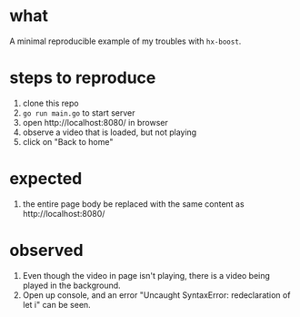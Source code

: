 # what
A minimal reproducible example of my troubles with `hx-boost`.

# steps to reproduce
1. clone this repo
2. `go run main.go` to start server
3. open http://localhost:8080/ in browser
4. observe a video that is loaded, but not playing
5. click on "Back to home"

# expected
1. the entire page body be replaced with the same content as http://localhost:8080/

# observed
1. Even though the video in page isn't playing, there is a video being played in the background.
2. Open up console, and an error "Uncaught SyntaxError: redeclaration of let i" can be seen.